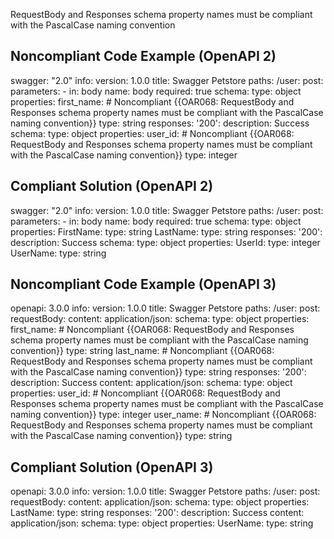 RequestBody and Responses schema property names must be compliant with the PascalCase naming convention

Noncompliant Code Example (OpenAPI 2)
-------------------------------------

  swagger: "2.0"
info:
  version: 1.0.0
  title: Swagger Petstore
paths:
  /user:
    post:
      parameters:
        - in: body
          name: body
          required: true
          schema:
            type: object
            properties:
              first\_name: \# Noncompliant {{OAR068: RequestBody and Responses schema property names must be compliant with the PascalCase naming convention}}
                type: string
      responses:
        '200':
          description: Success
          schema:
            type: object
            properties:
              user\_id: \# Noncompliant {{OAR068: RequestBody and Responses schema property names must be compliant with the PascalCase naming convention}}
                type: integer
  

Compliant Solution (OpenAPI 2)
------------------------------

  swagger: "2.0"
  info:
    version: 1.0.0
    title: Swagger Petstore
  paths:
    /user:
      post:
        parameters:
          - in: body
            name: body
            required: true
            schema:
              type: object
              properties:
                FirstName:
                  type: string
                LastName:
                  type: string
        responses:
          '200':
            description: Success
            schema:
              type: object
              properties:
                UserId:
                  type: integer
                UserName:
                  type: string

Noncompliant Code Example (OpenAPI 3)
-------------------------------------

  openapi: 3.0.0
  info:
    version: 1.0.0
    title: Swagger Petstore
  paths:
    /user:
      post:
        requestBody:
          content:
            application/json:
              schema:
                type: object
                properties:
                  first\_name: \# Noncompliant {{OAR068: RequestBody and Responses schema property names must be compliant with the PascalCase naming convention}}
                    type: string
                  last\_name: \# Noncompliant {{OAR068: RequestBody and Responses schema property names must be compliant with the PascalCase naming convention}}
                    type: string
        responses:
          '200':
            description: Success
            content:
              application/json:
                schema:
                  type: object
                  properties:
                    user\_id: \# Noncompliant {{OAR068: RequestBody and Responses schema property names must be compliant with the PascalCase naming convention}}
                      type: integer
                    user\_name: \# Noncompliant {{OAR068: RequestBody and Responses schema property names must be compliant with the PascalCase naming convention}}
                      type: string

Compliant Solution (OpenAPI 3)
------------------------------

  openapi: 3.0.0
  info:
    version: 1.0.0
    title: Swagger Petstore
  paths:
    /user:
      post:
        requestBody:
          content:
            application/json:
              schema:
                type: object
                properties:
                  LastName:
                    type: string
        responses:
          '200':
            description: Success
            content:
              application/json:
                schema:
                  type: object
                  properties:
                    UserName:
                      type: string